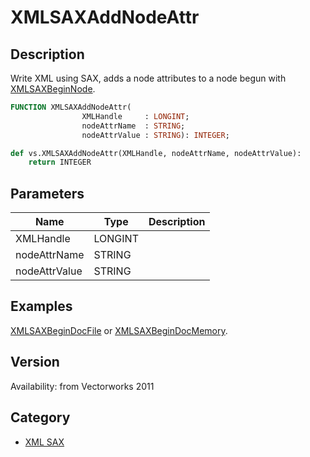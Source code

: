 # XMLSAXAddNodeAttr

## Description
Write XML using SAX, adds a node attributes to a node begun with [ XMLSAXBeginNode](XMLSAXBeginNode.md).

```pascal
FUNCTION XMLSAXAddNodeAttr(
				XMLHandle     : LONGINT;
				nodeAttrName  : STRING;
				nodeAttrValue : STRING): INTEGER;
```

```python
def vs.XMLSAXAddNodeAttr(XMLHandle, nodeAttrName, nodeAttrValue):
    return INTEGER
```

## Parameters
|Name|Type|Description|
|---|---|---|
|XMLHandle|LONGINT|   |
|nodeAttrName|STRING|   |
|nodeAttrValue|STRING|   |

## Examples
[XMLSAXBeginDocFile](XMLSAXBeginDocFile.md) or [XMLSAXBeginDocMemory](XMLSAXBeginDocMemory.md).

## Version
Availability: from Vectorworks 2011

## Category
* [XML SAX](../Categories/XML%20SAX.md)
